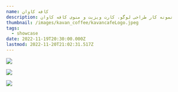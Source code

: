 ```yaml
---
name: کافه کاوان
description: نمونه کار طراحی لوگو، کارت ویزیت و منوی کافه کاوان
thumbnail: /images/kavan_coffee/kavancafeLogo.jpeg
tags:
  - showcase
date: 2022-11-19T20:30:00.000Z
lastmod: 2022-11-20T21:02:31.517Z
---
```


![](</images/kavan_coffee/Visitcard.jpg> "")

![](</images/kavan_coffee/kavancafeLogo.jpeg>)

![](</images/kavan_coffee/Mainmenu.webp> "")

